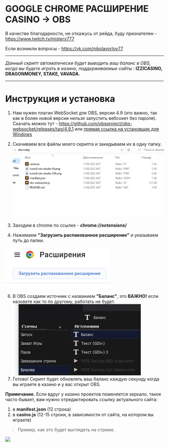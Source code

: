 # GOOGLE CHROME РАСШИРЕНИЕ CASINO -> OBS


В качестве благодарности, не откажусь от рейда, буду признателен - https://www.twitch.tv/misterx777

Если возникли вопросы - https://vk.com/nikolayorlov77


-----------------------

*Данный скрипт автоматически будет выводить ваш баланс в OBS, когда вы будете играть в казино,
поддерживаемые сайты* : 
**IZZICASINO, DRAGONMONEY, STAKE, VAVADA.**

--------------------

# Инструкция и установка
1. Нам нужен плагин WebSocket для OBS, версии 4.9 (это важно, так как в более новой версии нельзя запустить вебсокет без пароля). 
Скачать можно тут - https://github.com/obsproject/obs-websocket/releases/tag/4.9.1 или  [прямая ссылка на установщик для Windows](https://github.com/obsproject/obs-websocket/releases/download/4.9.1/obs-websocket-4.9.1-Windows-Installer.exe)

2. Скачиваем все файлы моего скрипта и закидываем их в одну папку.
![](photo_2022-08-11_04-08-49.jpg)
3. Заходим в chrome по ссылке - **chrome://extensions/**
4. Нажимаем **"Загрузить распакованное расширение"** и указываем путь до папки.

![](photo_2022-08-11_04-00-02.jpg)

6. В OBS создаем источник с названием **"Баланс"**, это **ВАЖНО!** если назовете как то по другому, работать не будет.
![](photo_2022-08-11_03-58-30.jpg)
7. Готово! Скрипт будет обновлять ваш баланс каждую секунду когда вы играете в казино и у вас открыт OBS.

**Примечание.** Если вдруг у казино проектов поменяется зеркало, такое часто бывает, вам нужно отредактировать ссылку актуального сайта:
1. в **manifest.json** (12 строка)
2. в **casino.js** (12-15 строки, в зависимости от сайта, на котором вы играете)


> Пример, как это будет выглядеть на стриме.

![](example_video.gif)
